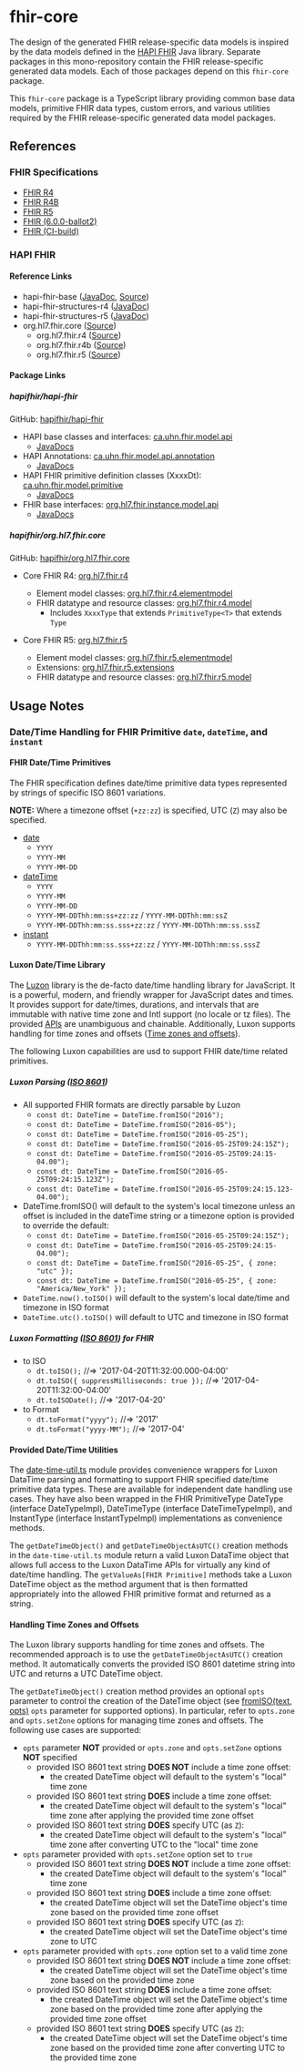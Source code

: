 # fhir-core

The design of the generated FHIR release-specific data models is inspired by the data models defined in the
[HAPI FHIR](https://hapifhir.io/) Java library.
Separate packages in this mono-repository contain the FHIR release-specific generated data models.
Each of those packages depend on this `fhir-core` package.

This `fhir-core` package is a TypeScript library providing common base data models, primitive FHIR data types,
custom errors, and various utilities required by the FHIR release-specific generated data model packages.

## References

### FHIR Specifications

- [FHIR R4](https://hl7.org/fhir/R4)
- [FHIR R4B](https://hl7.org/fhir/R4B)
- [FHIR R5](https://hl7.org/fhir/R5)
- [FHIR (6.0.0-ballot2)](https://hl7.org/fhir/6.0.0-ballot2)
- [FHIR (CI-build)](https://build.fhir.org/index.html)

### HAPI FHIR

#### Reference Links

- hapi-fhir-base ([JavaDoc](https://hapifhir.io/hapi-fhir/apidocs/hapi-fhir-base/), [Source](https://github.com/hapifhir/hapi-fhir/tree/master/hapi-fhir-base))
- hapi-fhir-structures-r4 ([JavaDoc](https://hapifhir.io/hapi-fhir/apidocs/hapi-fhir-structures-r4/))
- hapi-fhir-structures-r5 ([JavaDoc](https://hapifhir.io/hapi-fhir/apidocs/hapi-fhir-structures-r5/))
- org.hl7.fhir.core ([Source](https://github.com/hapifhir/org.hl7.fhir.core))
  - org.hl7.fhir.r4 ([Source](https://github.com/hapifhir/org.hl7.fhir.core/tree/master/org.hl7.fhir.r4))
  - org.hl7.fhir.r4b ([Source](https://github.com/hapifhir/org.hl7.fhir.core/tree/master/org.hl7.fhir.r4b))
  - org.hl7.fhir.r5 ([Source](https://github.com/hapifhir/org.hl7.fhir.core/tree/master/org.hl7.fhir.r5))

#### Package Links

##### hapifhir/hapi-fhir

GitHub: [hapifhir/hapi-fhir](https://github.com/hapifhir/hapi-fhir)

- HAPI base classes and interfaces: [ca.uhn.fhir.model.api](https://github.com/hapifhir/hapi-fhir/tree/master/hapi-fhir-base/src/main/java/ca/uhn/fhir/model/api)
  - [JavaDocs](https://hapifhir.io/hapi-fhir/apidocs/hapi-fhir-base/ca/uhn/fhir/model/api/package-summary.html)
- HAPI Annotations: [ca.uhn.fhir.model.api.annotation](https://github.com/hapifhir/hapi-fhir/tree/master/hapi-fhir-base/src/main/java/ca/uhn/fhir/model/api/annotation)
  - [JavaDocs](https://hapifhir.io/hapi-fhir/apidocs/hapi-fhir-base/ca/uhn/fhir/model/api/annotation/package-summary.html)
- HAPI FHIR primitive definition classes (XxxxDt): [ca.uhn.fhir.model.primitive](https://github.com/hapifhir/hapi-fhir/tree/master/hapi-fhir-base/src/main/java/ca/uhn/fhir/model/primitive)
  - [JavaDocs](https://hapifhir.io/hapi-fhir/apidocs/hapi-fhir-base/ca/uhn/fhir/model/primitive/package-summary.html)
- FHIR base interfaces: [org.hl7.fhir.instance.model.api](https://github.com/hapifhir/hapi-fhir/tree/master/hapi-fhir-base/src/main/java/org/hl7/fhir/instance/model/api)
  - [JavaDocs](https://hapifhir.io/hapi-fhir/apidocs/hapi-fhir-base/org/hl7/fhir/instance/model/api/package-summary.html)

##### hapifhir/org.hl7.fhir.core

GitHub: [hapifhir/org.hl7.fhir.core](https://github.com/hapifhir/org.hl7.fhir.core)

- Core FHIR R4: [org.hl7.fhir.r4](https://github.com/hapifhir/org.hl7.fhir.core/tree/master/org.hl7.fhir.r4/src/main/java/org/hl7/fhir/r4)

  - Element model classes: [org.hl7.fhir.r4.elementmodel](https://github.com/hapifhir/org.hl7.fhir.core/tree/master/org.hl7.fhir.r4/src/main/java/org/hl7/fhir/r4/elementmodel)
  - FHIR datatype and resource classes: [org.hl7.fhir.r4.model](https://github.com/hapifhir/org.hl7.fhir.core/tree/master/org.hl7.fhir.r4/src/main/java/org/hl7/fhir/r4/model)
    - Includes `XxxxType` that extends `PrimitiveType<T>` that extends `Type`

- Core FHIR R5: [org.hl7.fhir.r5](https://github.com/hapifhir/org.hl7.fhir.core/tree/master/org.hl7.fhir.r5/src/main/java/org/hl7/fhir/r5)
  - Element model classes: [org.hl7.fhir.r5.elementmodel](https://github.com/hapifhir/org.hl7.fhir.core/tree/master/org.hl7.fhir.r5/src/main/java/org/hl7/fhir/r5/elementmodel)
  - Extensions: [org.hl7.fhir.r5.extensions](https://github.com/hapifhir/org.hl7.fhir.core/tree/master/org.hl7.fhir.r5/src/main/java/org/hl7/fhir/r5/extensions)
  - FHIR datatype and resource classes: [org.hl7.fhir.r5.model](https://github.com/hapifhir/org.hl7.fhir.core/tree/master/org.hl7.fhir.r5/src/main/java/org/hl7/fhir/r5/model)

## Usage Notes

### Date/Time Handling for FHIR Primitive `date`, `dateTime`, and `instant`

#### FHIR Date/Time Primitives

The FHIR specification defines date/time primitive data types represented by strings of specific ISO 8601 variations.

**NOTE:** Where a timezone offset (`+zz:zz`) is specified, UTC (`Z`) may also be specified.

- [date](https://hl7.org/fhir/R5/datatypes.html#date)
  - `YYYY`
  - `YYYY-MM`
  - `YYYY-MM-DD`
- [dateTime](https://hl7.org/fhir/R5/datatypes.html#dateTime)
  - `YYYY`
  - `YYYY-MM`
  - `YYYY-MM-DD`
  - `YYYY-MM-DDThh:mm:ss+zz:zz` / `YYYY-MM-DDThh:mm:ssZ`
  - `YYYY-MM-DDThh:mm:ss.sss+zz:zz` / `YYYY-MM-DDThh:mm:ss.sssZ`
- [instant](https://hl7.org/fhir/R5/datatypes.html#instant)
  - `YYYY-MM-DDThh:mm:ss.sss+zz:zz` / `YYYY-MM-DDThh:mm:ss.sssZ`

#### Luxon Date/Time Library

The [Luzon](https://moment.github.io/luxon/#/) library is the de-facto date/time handling library for JavaScript.
It is a powerful, modern, and friendly wrapper for JavaScript dates and times.
It provides support for date/times, durations, and intervals that are immutable with native time zone and Intl
support (no locale or tz files).
The provided [APIs](https://moment.github.io/luxon/api-docs/index.html) are unambiguous and chainable.
Additionally, Luxon supports handling for time zones and offsets ([Time zones and offsets](https://moment.github.io/luxon/#/zones?id=time-zones-and-offsets)).

The following Luxon capabilities are usd to support FHIR date/time related primitives.

##### Luxon Parsing ([ISO 8601](https://moment.github.io/luxon/#/parsing?id=iso-8601))

- All supported FHIR formats are directly parsable by Luzon
  - `const dt: DateTime = DateTime.fromISO("2016");`
  - `const dt: DateTime = DateTime.fromISO("2016-05");`
  - `const dt: DateTime = DateTime.fromISO("2016-05-25");`
  - `const dt: DateTime = DateTime.fromISO("2016-05-25T09:24:15Z");`
  - `const dt: DateTime = DateTime.fromISO("2016-05-25T09:24:15-04.00");`
  - `const dt: DateTime = DateTime.fromISO("2016-05-25T09:24:15.123Z");`
  - `const dt: DateTime = DateTime.fromISO("2016-05-25T09:24:15.123-04.00");`
- DateTime.fromISO() will default to the system's local timezone unless an offset is included in the dateTime string
  or a timezone option is provided to override the default:
  - `const dt: DateTime = DateTime.fromISO("2016-05-25T09:24:15Z");`
  - `const dt: DateTime = DateTime.fromISO("2016-05-25T09:24:15-04.00");`
  - `const dt: DateTime = DateTime.fromISO("2016-05-25", { zone: "utc" });`
  - `const dt: DateTime = DateTime.fromISO("2016-05-25", { zone: "America/New_York" });`
- `DateTime.now().toISO()` will default to the system's local date/time and timezone in ISO format
- `DateTime.utc().toISO()` will default to UTC and timezone in ISO format

##### Luxon Formatting ([ISO 8601](https://moment.github.io/luxon/#/parsing?id=iso-8601)) for FHIR

- to ISO
  - `dt.toISO();` //=> '2017-04-20T11:32:00.000-04:00'
  - `dt.toISO({ suppressMilliseconds: true });` //=> '2017-04-20T11:32:00-04:00'
  - `dt.toISODate();` //=> '2017-04-20'
- to Format
  - `dt.toFormat("yyyy");` //=> '2017'
  - `dt.toFormat("yyyy-MM");` //=> '2017-04'

#### Provided Date/Time Utilities

The [date-time-util.ts](src/utility/date-time-util.ts) module provides convenience wrappers for
Luxon DataTime parsing and formatting to support FHIR specified date/time primitive data types.
These are available for independent date handling use cases.
They have also been wrapped in the FHIR PrimitiveType DateType (interface DateTypeImpl),
DateTimeType (interface DateTimeTypeImpl), and InstantType (interface InstantTypeImpl) implementations as
convenience methods.

The `getDateTimeObject()` and `getDateTimeObjectAsUTC()` creation methods in the `date-time-util.ts` module return a valid
Luxon DataTime object that allows full access to the Luxon DataTime APIs for virtually any kind of date/time handling.
The `getValueAs[FHIR Primitive]` methods take a Luxon DateTime object as the method argument that is then formatted
appropriately into the allowed FHIR primitive format and returned as a string.

#### Handling Time Zones and Offsets

The Luxon library supports handling for time zones and offsets.
The recommended approach is to use the `getDateTimeObjectAsUTC()` creation method.
It automatically converts the provided ISO 8601 datetime string into UTC and returns a UTC DateTime object.

The `getDateTimeObject()` creation method provides an optional `opts` parameter to control the creation of the DateTime
object (see [fromISO(text, opts)](https://moment.github.io/luxon/api-docs/index.html#datetimefromiso) `opts` parameter
for supported options).
In particular, refer to `opts.zone` and `opts.setZone` options for managing time zones and offsets.
The following use cases are supported:

- `opts` parameter **NOT** provided or `opts.zone` and `opts.setZone` options **NOT** specified
  - provided ISO 8601 text string **DOES NOT** include a time zone offset:
    - the created DateTime object will default to the system's "local" time zone
  - provided ISO 8601 text string **DOES** include a time zone offset:
    - the created DateTime object will default to the system's "local" time zone after applying the provided time zone offset
  - provided ISO 8601 text string **DOES** specify UTC (as `Z`):
    - the created DateTime object will default to the system's "local" time zone after converting UTC to the "local" time zone
- `opts` parameter provided with `opts.setZone` option set to `true`
  - provided ISO 8601 text string **DOES NOT** include a time zone offset:
    - the created DateTime object will default to the system's "local" time zone
  - provided ISO 8601 text string **DOES** include a time zone offset:
    - the created DateTime object will set the DateTime object's time zone based on the provided time zone offset
  - provided ISO 8601 text string **DOES** specify UTC (as `Z`):
    - the created DateTime object will set the DateTime object's time zone to UTC
- `opts` parameter provided with `opts.zone` option set to a valid time zone
  - provided ISO 8601 text string **DOES NOT** include a time zone offset:
    - the created DateTime object will set the DateTime object's time zone based on the provided time zone
  - provided ISO 8601 text string **DOES** include a time zone offset:
    - the created DateTime object will set the DateTime object's time zone based on the provided time zone after applying the provided time zone offset
  - provided ISO 8601 text string **DOES** specify UTC (as `Z`):
    - the created DateTime object will set the DateTime object's time zone based on the provided time zone after converting UTC to the provided time zone
